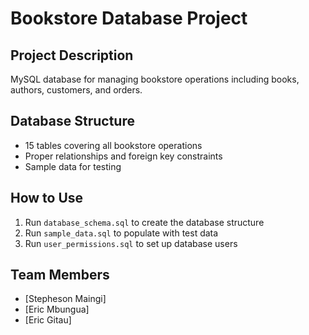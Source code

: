 # Bookstore Database Project

## Project Description
MySQL database for managing bookstore operations including books, authors, customers, and orders.

## Database Structure
- 15 tables covering all bookstore operations
- Proper relationships and foreign key constraints
- Sample data for testing

## How to Use
1. Run `database_schema.sql` to create the database structure
2. Run `sample_data.sql` to populate with test data
3. Run `user_permissions.sql` to set up database users

## Team Members
- [Stepheson Maingi]
- [Eric Mbungua]
- [Eric Gitau]
